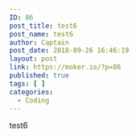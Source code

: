 ```yaml
---
ID: 86
post_title: test6
post_name: test6
author: Captain
post_date: 2018-09-26 16:46:19
layout: post
link: https://moker.io/?p=86
published: true
tags: [ ]
categories:
  - Coding
---
```

test6